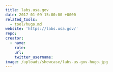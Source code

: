 ```yaml
---
title: labs.usa.gov
date: 2017-01-09 15:00:00 +0000
related_tools:
  - tool/hugo.md
website: 'https://labs.usa.gov/'
repo:
creator:
  - name:
    role:
    url:
    twitter_username:
image: /uploads/showcase/labs-us-gov-hugo.jpg
---
```


